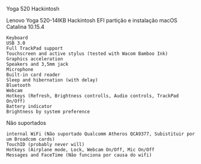 Yoga 520 Hackintosh

Lenovo Yoga 520-14IKB Hackintosh EFI partição e instalação macOS Catalina 10.15.4

    Keyboard
    USB 3.0
    Full TrackPad support
    Touchscreen and active stylus (tested with Wacom Bamboo Ink)
    Graphics acceleration
    Speakers and 3,5mm jack
    Microphone
    Built-in card reader
    Sleep and hibernation (with delay)
    Bluetooth
    Webcam
    Hotkeys (Refresh, Brightness controlls, Audio controls, TrackPad On/Off)
    Battery indicator
    Brightness by system preference

Não suportados

    internal WiFi (Não suportado Qualcomm Atheros QCA9377, Subistituir por um Broadcom cards)
    TouchID (probably never will)
    Hotkeys (Airplane mode, Lock, Webcam On/Off, Mic On/Off
    Messages and FaceTime (Não funciona por causa do wifi)
